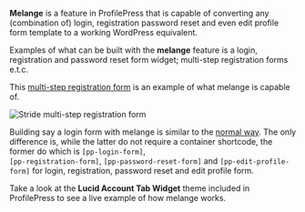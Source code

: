 **Melange** is a feature in ProfilePress that is capable of converting any (combination of) login, registration password reset and even edit profile form template to a working WordPress equivalent.

Examples of what can be built with the **melange** feature is a login, registration and password reset form widget; multi-step registration forms e.t.c.

This [multi-step registration form](http://profilepress.net/downloads/stride-wordpress-multi-step-registration-form/) is an example of what melange is capable of.


![Stride multi-step registration form](http://i0.wp.com/profilepress.net/wp-content/uploads/edd/2015/08/stride-wordpress-multi-step-registration-form.gif)


Building say a login form with melange is similar to the [normal way](login-form.md). The only difference is, while the latter do not require a container shortcode, the former do which is `[pp-login-form]`,    
`[pp-registration-form]`, `[pp-password-reset-form]` and `[pp-edit-profile-form]` for login, registration, password reset and edit profile form.

Take a look at the **Lucid Account Tab Widget** theme included in ProfilePress to see a live example of how melange works.
